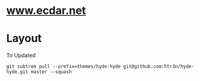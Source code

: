 # www.ecdar.net

# Layout

To Updated

```
git subtree pull --prefix=themes/hyde-hyde git@github.com:htr3n/hyde-hyde.git master --squash
```